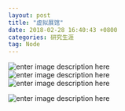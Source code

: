 ```yaml
---
layout: post
title: "虚拟展馆"
date: 2018-02-28 16:40:43 +0800
categories: 研究生涯
tag: Node
---
```


![enter image description here](/_Photo/展馆1.gif)<br>
![enter image description here](/_Photo/展馆2.gif)<br>
![enter image description here](/_Photo/休息厅.gif)<br>


![enter image description here](/bihusenlan.github.io/_Photo/休息厅.gif)<br>

